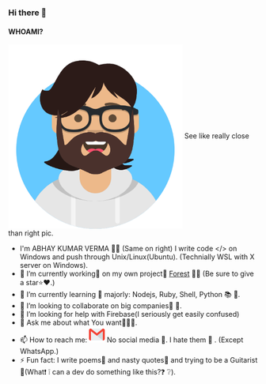 ### Hi there 👋

#### WHOAMI?

<img src="https://github.com/darkRaspberry/darkRaspberry/blob/master/src/avatars.png" alt="Avatar" width="352" height="373.3" align="center" />
See like really close than right pic.

- I'm ABHAY KUMAR VERMA 🧒🏻 (Same on right) I write code </> on Windows and push through Unix/Linux(Ubuntu). (Technially WSL with X server on Windows).
- 🔭 I’m currently working💼 on my own project📝 [Forest](https://github.com/darkRaspberry/Forest) 🌳🌲 (Be sure to give a star⭐️❤️.)
- 🌱 I’m currently learning 📙 majorly:
     Nodejs, Ruby, Shell, Python 📚 📖.
- 👯 I’m looking to collaborate on big companies🎊 🎉.
- 🤔 I’m looking for help with Firebase(I seriously get easily confused)
- 💬 Ask me about what You want🤷🏻‍♂️.
- 📫 How to reach me: 
    [![Mail 📩📧](https://github.com/darkRaspberry/darkRaspberry/blob/master/src/gmail.png)](mailto:insidedarkpit@gmail.com?subject=I%20wanna%20know%20about%20...&body=%0D%0A%0D%0A%0D%0A%0D%0A%23%23%23%23%23%23%23%23%23%23%0D%0AType%20above%20this%20lines.%0D%0APLZctqIDGksqejjwZDoUuwgBrjMDFHtrFrQrRONYvJIKWXppr%0D%0A%0D%0AWhat%20is%20this%3F%0D%0A%0D%0AThis%20above%20text%20is%20just%20static%20text%20to%20reduce%20spam.%0D%0AThanks.) No social media 💬. I hate them 🤬 . (Except WhatsApp.)
- ⚡ Fun fact: I write poems📒 and nasty quotes📝 and trying to be a Guitarist🎸(What❗️ ❕ can a dev do something like this?❓ ❔).
